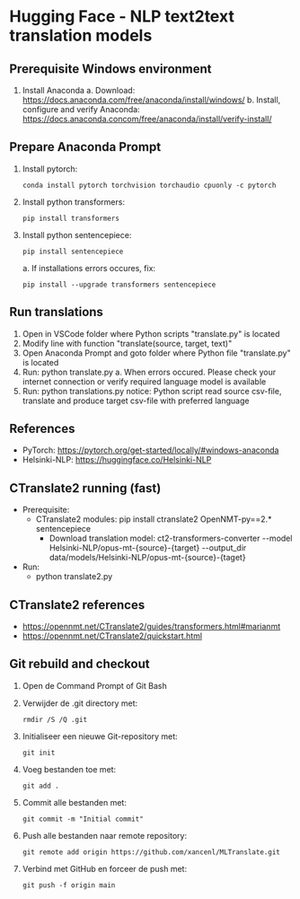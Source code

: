 # Hugging Face - NLP text2text translation models

## Prerequisite Windows environment

1. Install Anaconda
    a. Download: <https://docs.anaconda.com/free/anaconda/install/windows/>
    b. Install, configure and verify Anaconda: <https://docs.anaconda.concom/free/anaconda/install/verify-install/>

## Prepare Anaconda Prompt

1. Install pytorch:

    ```console
    conda install pytorch torchvision torchaudio cpuonly -c pytorch
    ```

2. Install python transformers:

    ```console
    pip install transformers
    ```

3. Install python sentencepiece:

    ```console
    pip install sentencepiece
    ```

    a. If installations errors occures, fix:

    ```console
    pip install --upgrade transformers sentencepiece
    ```

## Run translations

1. Open in VSCode folder where Python scripts "translate.py" is located
2. Modify line with function "translate(source, target, text)"
3. Open Anaconda Prompt and goto folder where Python file "translate.py" is located
4. Run: python translate.py
    a. When errors occured. Please check your internet connection or verify required language model is available
5. Run: python translations.py
    notice: Python script read source csv-file, translate and produce target csv-file with preferred language

## References

- PyTorch: <https://pytorch.org/get-started/locally/#windows-anaconda>
- Helsinki-NLP: <https://huggingface.co/Helsinki-NLP>

## CTranslate2 running (fast)

- Prerequisite:
  - CTranslate2 modules: pip install ctranslate2 OpenNMT-py==2.* sentencepiece
    - Download translation model: ct2-transformers-converter --model Helsinki-NLP/opus-mt-{source}-{target} --output_dir data/models/Helsinki-NLP/opus-mt-{source}-{taget}
- Run:
  - python translate2.py

## CTranslate2 references

- <https://opennmt.net/CTranslate2/guides/transformers.html#marianmt>
- <https://opennmt.net/CTranslate2/quickstart.html>

## Git rebuild and checkout

1. Open de Command Prompt of Git Bash
2. Verwijder de .git directory met:

    ```console
    rmdir /S /Q .git
    ```

3. Initialiseer een nieuwe Git-repository met:

    ```console
    git init
    ```

4. Voeg bestanden toe met:

    ```console
    git add .
    ```

5. Commit alle bestanden met:

    ```console
    git commit -m "Initial commit"
    ```

6. Push alle bestanden naar remote repository:

    ```console
    git remote add origin https://github.com/xancenl/MLTranslate.git
    ```

7. Verbind met GitHub en forceer de push met:

    ```console
    git push -f origin main
    ```

